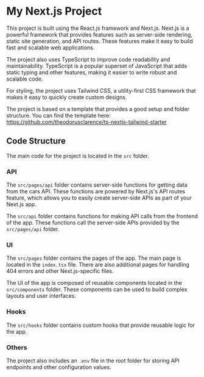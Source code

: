 # My Next.js Project

This project is built using the React.js framework and Next.js. Next.js is a powerful framework that provides features such as server-side rendering, static site generation, and API routes. These features make it easy to build fast and scalable web applications.

The project also uses TypeScript to improve code readability and maintainability. TypeScript is a popular superset of JavaScript that adds static typing and other features, making it easier to write robust and scalable code.

For styling, the project uses Tailwind CSS, a utility-first CSS framework that makes it easy to quickly create custom designs.

The project is based on a template that provides a good setup and folder structure. You can find the template here: https://github.com/theodorusclarence/ts-nextjs-tailwind-starter

## Code Structure

The main code for the project is located in the `src` folder.

### API

The `src/pages/api` folder contains server-side functions for getting data from the cars API. These functions are powered by Next.js's API routes feature, which allows you to easily create server-side APIs as part of your Next.js app.

The `src/api` folder contains functions for making API calls from the frontend of the app. These functions call the server-side APIs provided by the `src/pages/api` folder.

### UI

The `src/pages` folder contains the pages of the app. The main page is located in the `index.tsx` file. There are also additional pages for handling 404 errors and other Next.js-specific files.

The UI of the app is composed of reusable components located in the `src/components` folder. These components can be used to build complex layouts and user interfaces.

### Hooks

The `src/hooks` folder contains custom hooks that provide reusable logic for the app.

### Others

The project also includes an `.env` file in the root folder for storing API endpoints and other configuration values.
